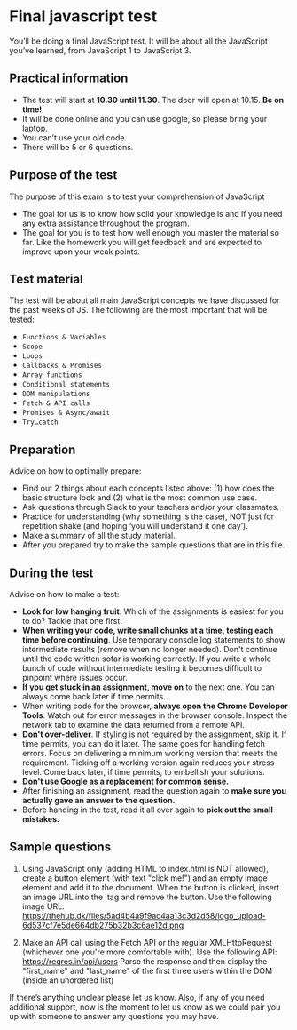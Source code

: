 # Final javascript test

You’ll be doing a final JavaScript test. It will be about all the JavaScript you’ve learned, from JavaScript 1 to JavaScript 3.

## Practical information
-  The test will start at **10.30 until 11.30**. The door will open at 10.15. **Be on time!**
-  It will be done online and you can use google, so please bring your laptop.
- You can’t use your old code.
- There will be 5 or 6 questions.

## Purpose of the test
The purpose of this exam is to test your comprehension of JavaScript
- The goal for us is to know how solid your knowledge is and if you need any extra assistance throughout the program.
- The goal for you is to test how well enough you master the material so far.
Like the homework you will get feedback and are expected to improve upon your weak points.

## Test material
The test will be about all main JavaScript concepts we have discussed for the past weeks of JS. The following are the most important that will be tested:
- `Functions & Variables`
- `Scope`
- `Loops`
- `Callbacks & Promises`
- `Array functions`
- `Conditional statements`
- `DOM manipulations`
- `Fetch & API calls`
- `Promises & Async/await`
- `Try…catch`

## Preparation
Advice on how to optimally prepare:
- Find out 2 things about each concepts listed above: (1) how does the basic structure look and (2) what is the most common use case.
- Ask questions through Slack to your teachers and/or your classmates.
- Practice for understanding (why something is the case), NOT just for repetition shake (and hoping ‘you will understand it one day’).
- Make a summary of all the study material.
- After you prepared try to make the sample questions that are in this file.

## During the test
Advise on how to make a test:
- **Look for low hanging fruit**. Which of the assignments is easiest for you to do? Tackle that one first. 
- **When writing your code, write small chunks at a time, testing each time before continuing**. Use temporary console.log statements to show intermediate results (remove when no longer needed). Don't continue until the code written sofar is working correctly. If you write a whole bunch of code without intermediate testing it becomes difficult to pinpoint where issues occur.
- **If you get stuck in an assignment, move on** to the next one. You can always come back later if time permits.
- When writing code for the browser, **always open the Chrome Developer Tools**. Watch out for error messages in the browser console. Inspect the network tab to examine the data returned from a remote API.
- **Don't over-deliver**. If styling is not required by the assignment, skip it. If time permits, you can do it later. The same goes for handling fetch errors. Focus on delivering a minimum working version that meets the requirement. Ticking off a working version again reduces your stress level. Come back later, if time permits, to embellish your solutions.
- **Don't use Google as a replacement for common sense.**
- After finishing an assignment, read the question again to **make sure you actually gave an answer to the question.** 
- Before handing in the test, read it all over again to **pick out the small mistakes.**

## Sample questions

1. Using JavaScript only (adding HTML to index.html is NOT allowed), create a button element (with text "click me!") and an empty image element and add it to the document. When the button is clicked, insert an image URL into the <img> tag and remove the button. Use the following image URL: https://thehub.dk/files/5ad4b4a9f9ac4aa13c3d2d58/logo_upload-6d537cf7e5de664db275b32b3c6ae12d.png

2. Make an API call using the Fetch API or the regular XMLHttpRequest (whichever one you're more comfortable with). Use the following API: https://reqres.in/api/users
Parse the response and then display the "first_name" and "last_name" of the first three users within the DOM (inside an unordered list)

If there’s anything unclear please let us know. Also, if any of you need additional support, now is the moment to let us know as we could pair you up with someone to answer any questions you may have.

